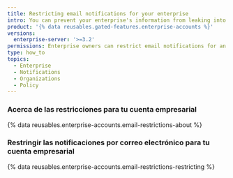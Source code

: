 ```yaml
---
title: Restricting email notifications for your enterprise
intro: You can prevent your enterprise's information from leaking into personal email accounts by restricting the domains where members can receive email notifications about activity in organizations owned by your enterprise.
product: '{% data reusables.gated-features.enterprise-accounts %}'
versions:
  enterprise-server: '>=3.2'
permissions: Enterprise owners can restrict email notifications for an enterprise.
type: how_to
topics:
  - Enterprise
  - Notifications
  - Organizations
  - Policy
---
```


### Acerca de las restricciones para tu cuenta empresarial

{% data reusables.enterprise-accounts.email-restrictions-about %}

### Restringir las notificaciones por correo electrónico para tu cuenta empresarial

{% data reusables.enterprise-accounts.email-restrictions-restricting %}
